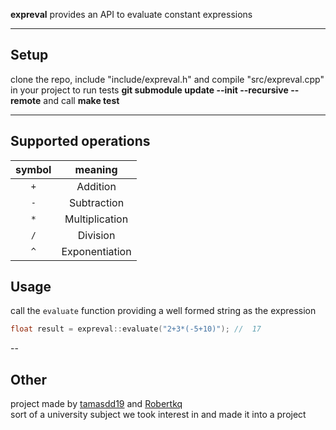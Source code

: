 **expreval** provides an API to evaluate constant expressions

---
## Setup
clone the repo, include "include/expreval.h" and compile "src/expreval.cpp" in your project
to run tests **git submodule update --init --recursive --remote** and call **make test**

---
## Supported operations
| symbol | meaning |
| :----: | :-----: |
|`+`| Addition |
|`-`| Subtraction |
|`*`| Multiplication |
|`/`| Division |
|`^`| Exponentiation |
## Usage
call the `evaluate` function providing a well formed string as the expression
```cpp
float result = expreval::evaluate("2+3*(-5+10)"); //  17
```
--
## Other
project made by [tamasdd19](https://github.com/tamasdd19) and [Robertkq](https://github.com/Robertkq)   
sort of a university subject we took interest in and made it into a project
